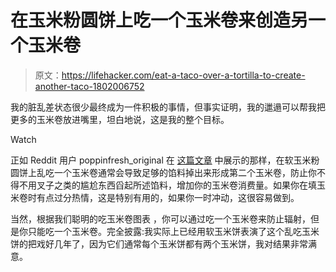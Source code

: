 # 在玉米粉圆饼上吃一个玉米卷来创造另一个玉米卷

> 原文：<https://lifehacker.com/eat-a-taco-over-a-tortilla-to-create-another-taco-1802006752>

我的脏乱差状态很少最终成为一件积极的事情，但事实证明，我的邋遢可以帮我把更多的玉米卷放进嘴里，坦白地说，这是我的整个目标。

Watch

正如 Reddit 用户 poppinfresh_original 在 [这篇文章](https://www.reddit.com/r/foodhacks/comments/6vv3jl/if_you_eat_a_hard_taco_over_a_soft_tortilla_shell/) 中展示的那样，在软玉米粉圆饼上乱吃一个玉米卷通常会导致足够的馅料掉出来形成第二个玉米卷，防止你不得不用叉子之类的尴尬东西舀起所述馅料，增加你的玉米卷消费量。如果你在填玉米卷时有点过分热情，这是特别有用的，如果你一时冲动，这很容易做到。

当然，根据我们聪明的吃玉米卷图表 ，你可以通过吃一个玉米卷来防止辐射，但是你只能吃一个玉米卷。完全披露:我实际上已经用软玉米饼表演了这个乱吃玉米饼的把戏好几年了，因为它们通常每个玉米饼都有两个玉米饼，我对结果非常满意。